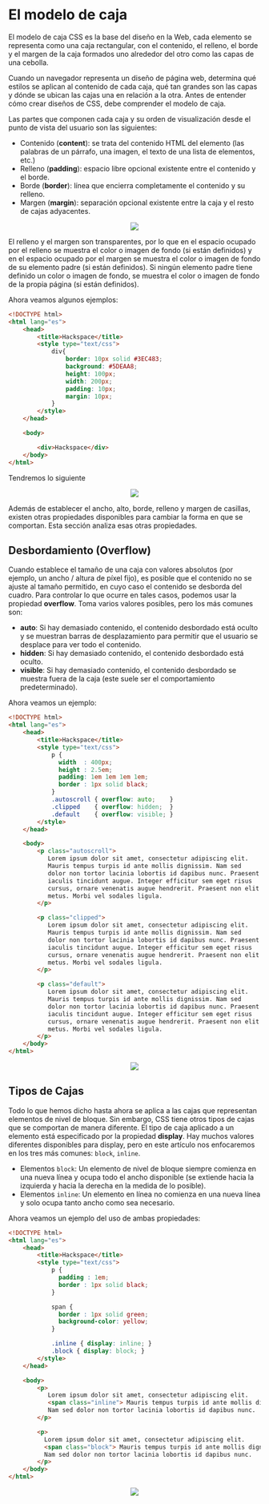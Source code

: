 # El modelo de caja

El modelo de caja CSS es la base del diseño en la Web, cada elemento se representa como una caja rectangular, con el contenido, el relleno, el borde y el margen de la caja formados uno alrededor del otro como las capas de una cebolla. 

Cuando un navegador representa un diseño de página web, determina qué estilos se aplican al contenido de cada caja, qué tan grandes son las capas y dónde se ubican las cajas una en relación a la otra. Antes de entender cómo crear diseños de CSS, debe comprender el modelo de caja.

Las partes que componen cada caja y su orden de visualización desde el punto de vista del usuario son las siguientes:

* Contenido (__content__): se trata del contenido HTML del elemento (las palabras de un párrafo, una imagen, el texto de una lista de elementos, etc.)
* Relleno (__padding__): espacio libre opcional existente entre el contenido y el borde.
* Borde (__border__): línea que encierra completamente el contenido y su relleno.
* Margen (__margin__): separación opcional existente entre la caja y el resto de cajas adyacentes.

<p align="center">
<img src="https://mdn.mozillademos.org/files/13647/box-model-standard-small.png">
</p>

El relleno y el margen son transparentes, por lo que en el espacio ocupado por el relleno se muestra el color o imagen de fondo (si están definidos) y en el espacio ocupado por el margen se muestra el color o imagen de fondo de su elemento padre (si están definidos). Si ningún elemento padre tiene definido un color o imagen de fondo, se muestra el color o imagen de fondo de la propia página (si están definidos).

Ahora veamos algunos ejemplos:

```html
<!DOCTYPE html>
<html lang="es">
    <head>
        <title>Hackspace</title>
        <style type="text/css">
            div{
                border: 10px solid #3EC483;
                background: #5DEAA8;
                height: 100px;
                width: 200px;
                padding: 10px;
                margin: 10px;
            }            
        </style>
    </head>

    <body>

        <div>Hackspace</div>
    </body>
</html>
```
Tendremos lo siguiente

<p align="center">
    <img src="img/box.png">
</p>

Además de establecer el ancho, alto, borde, relleno y margen de casillas, existen otras propiedades disponibles para cambiar la forma en que se comportan. Esta sección analiza esas otras propiedades.

## Desbordamiento (Overflow)

Cuando establece el tamaño de una caja con valores absolutos (por ejemplo, un ancho / altura de píxel fijo), es posible que el contenido no se ajuste al tamaño permitido, en cuyo caso el contenido se desborda del cuadro. Para controlar lo que ocurre en tales casos, podemos usar la propiedad __overflow__. Toma varios valores posibles, pero los más comunes son:

* __auto__: Si hay demasiado contenido, el contenido desbordado está oculto y se muestran barras de desplazamiento para permitir que el usuario se desplace para ver todo el contenido.
* __hidden__: Si hay demasiado contenido, el contenido desbordado está oculto.
* __visible__: Si hay demasiado contenido, el contenido desbordado se muestra fuera de la caja (este suele ser el comportamiento predeterminado).

Ahora veamos un ejemplo:

```html
<!DOCTYPE html>
<html lang="es">
    <head>
        <title>Hackspace</title>
        <style type="text/css">
            p {
              width  : 400px;
              height : 2.5em;
              padding: 1em 1em 1em 1em;
              border : 1px solid black;
            }
            .autoscroll { overflow: auto;    }
            .clipped    { overflow: hidden;  }
            .default    { overflow: visible; }  
        </style>
    </head>

    <body>
        <p class="autoscroll">
           Lorem ipsum dolor sit amet, consectetur adipiscing elit.
           Mauris tempus turpis id ante mollis dignissim. Nam sed
           dolor non tortor lacinia lobortis id dapibus nunc. Praesent
           iaculis tincidunt augue. Integer efficitur sem eget risus
           cursus, ornare venenatis augue hendrerit. Praesent non elit
           metus. Morbi vel sodales ligula.
        </p>

        <p class="clipped">
           Lorem ipsum dolor sit amet, consectetur adipiscing elit.
           Mauris tempus turpis id ante mollis dignissim. Nam sed
           dolor non tortor lacinia lobortis id dapibus nunc. Praesent
           iaculis tincidunt augue. Integer efficitur sem eget risus
           cursus, ornare venenatis augue hendrerit. Praesent non elit
           metus. Morbi vel sodales ligula.
        </p>

        <p class="default">
           Lorem ipsum dolor sit amet, consectetur adipiscing elit.
           Mauris tempus turpis id ante mollis dignissim. Nam sed
           dolor non tortor lacinia lobortis id dapibus nunc. Praesent
           iaculis tincidunt augue. Integer efficitur sem eget risus
           cursus, ornare venenatis augue hendrerit. Praesent non elit
           metus. Morbi vel sodales ligula.
        </p>
    </body>
</html>
```

<p align="center">
    <img src="img/overflow.png">
</p>

## Tipos de Cajas

Todo lo que hemos dicho hasta ahora se aplica a las cajas que representan elementos de nivel de bloque. Sin embargo, CSS tiene otros tipos de cajas que se comportan de manera diferente. El tipo de caja aplicado a un elemento está especificado por la propiedad __display__. Hay muchos valores diferentes disponibles para display, pero en este artículo nos enfocaremos en los tres más comunes: `block`, `inline`.

* Elementos `block`: Un elemento de nivel de bloque siempre comienza en una nueva línea y ocupa todo el ancho disponible (se extiende hacia la izquierda y hacia la derecha en la medida de lo posible).
* Elementos `inline`: Un elemento en línea no comienza en una nueva línea y solo ocupa tanto ancho como sea necesario.

Ahora veamos un ejemplo del uso de ambas propiedades:

```html
<!DOCTYPE html>
<html lang="es">
    <head>
        <title>Hackspace</title>
        <style type="text/css">
            p {
              padding : 1em;
              border : 1px solid black;
            }

            span {
              border : 1px solid green;
              background-color: yellow;
            }

            .inline { display: inline; }
            .block { display: block; }
        </style>
    </head>

    <body>
        <p>
           Lorem ipsum dolor sit amet, consectetur adipiscing elit.
           <span class="inline"> Mauris tempus turpis id ante mollis dignissim.</span>
           Nam sed dolor non tortor lacinia lobortis id dapibus nunc.
        </p>

        <p>
          Lorem ipsum dolor sit amet, consectetur adipiscing elit.
          <span class="block"> Mauris tempus turpis id ante mollis dignissim.</span>
          Nam sed dolor non tortor lacinia lobortis id dapibus nunc.
        </p>
    </body>
</html>
```

<p align="center">
    <img src="img/block.png">
</p>
